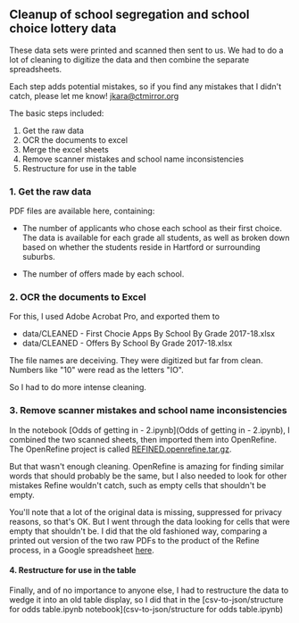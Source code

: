 ## Cleanup of school segregation and school choice lottery data

These data sets were printed and scanned then sent to us. We had to do a
lot of cleaning to digitize the data and then combine the separate
spreadsheets.

Each step adds potential mistakes, so if you find any mistakes that I
didn't catch, please let me know! jkara@ctmirror.org

The basic steps included:

1. Get the raw data
2. OCR the documents to excel
3. Merge the excel sheets
3. Remove scanner mistakes and school name inconsistencies
4. Restructure for use in the table

### 1. Get the raw data

PDF files are available here, containing:

* The number of applicants who chose each school as their first choice. The
  data is available for each grade all students, as well as broken down
  based on whether the students reside in Hartford or surrounding
  suburbs.

* The number of offers made by each school.

### 2. OCR the documents to Excel

For this, I used Adobe Acrobat Pro, and exported them to

* data/CLEANED - First Chocie Apps By School By Grade 2017-18.xlsx
* data/CLEANED - Offers By School By Grade 2017-18.xlsx

The file names are deceiving. They were digitized but far from
clean. Numbers like "10" were read as the letters "IO".

So I had to do more intense cleaning.

### 3. Remove scanner mistakes and school name inconsistencies

In the notebook [Odds of getting in - 2.ipynb](Odds of getting in -
2.ipynb), I combined the two scanned sheets, then imported them into
OpenRefine. The OpenRefine project is called
[REFINED.openrefine.tar.gz](REFINED.openrefine.tar.gz).

But that wasn't enough cleaning. OpenRefine is amazing for finding similar
words that should probably be the same, but I also needed to look for other
mistakes Refine wouldn't catch, such as empty cells that shouldn't be
empty. 

You'll note that a lot of the original data is missing, suppressed
for privacy reasons, so that's OK. But I went through the data looking for
cells that were empty that shouldn't be. I did that the old fashioned way,
comparing a printed out version of the two raw PDFs to the product of the
Refine process, in a Google spreadsheet
[here](https://docs.google.com/spreadsheets/d/e/2PACX-1vQDOK99IEzl8m6CuPk9RAa9VCG9wSniELaT8K-OBZzguf6DAk8gkmpm0xGCKvYlzan-yvMRf94_mTfG/pubhtml).

#### 4. Restructure for use in the table

Finally, and of no importance to anyone else, I had to restructure the data
to wedge it into an old table display, so I did that in the [csv-to-json/structure for
odds table.ipynb notebook](csv-to-json/structure for odds table.ipynb)